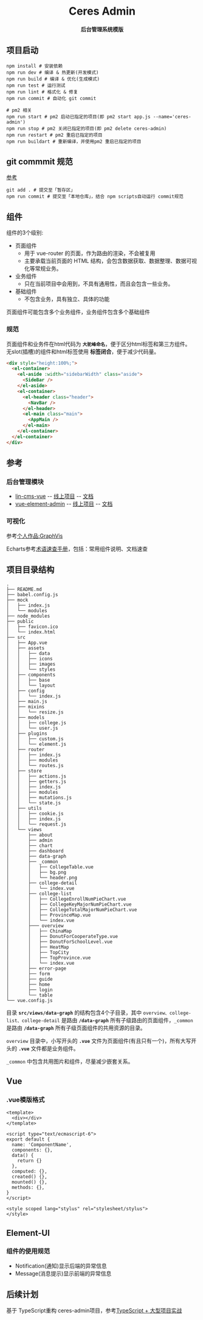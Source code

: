 <h1 align="center">
  Ceres Admin
</h1>

<h4 align="center">
	后台管理系统模版
</h4>


## 项目启动

```
npm install # 安装依赖
npm run dev # 编译 & 热更新(开发模式)
npm run build # 编译 & 优化(生成模式)
npm run test # 运行测试
npm run lint # 格式化 & 修复
npm run commit # 自动化 git commit

# pm2 相关
npm run start # pm2 启动已指定的项目(即 pm2 start app.js --name='ceres-admin') 
npm run stop # pm2 关闭已指定的项目(即 pm2 delete ceres-admin) 
npm run restart # pm2 重启已指定的项目
npm run buildart # 重新编译，并使用pm2 重启已指定的项目
```

## git commmit 规范
[参考](https://www.jianshu.com/p/28617fd95c67) 
```
git add . # 提交至「暂存区」
npm run commit # 提交至「本地仓库」，结合 npm scripts自动运行 commit规范
```

## 组件
组件的3个级别:
- 页面组件
  - 用于 vue-router 的页面，作为路由的渲染，不会被复用
  - 主要承载当前页面的 HTML 结构，会包含数据获取、数据整理、数据可视化等常规业务。
- 业务组件
  - 只在当前项目中会用到，不具有通用性，而且会包含一些业务。
- 基础组件
  - 不包含业务，具有独立、具体的功能

页面组件可能包含多个业务组件，业务组件包含多个基础组件

### 规范
页面组件和业务件在html代码为 **`大驼峰命名`**，便于区分html标签和第三方组件。<br>
无slot(插槽)的组件和html标签使用 **标签闭合**，便于减少代码量。

```html
<div style="height:100%;">
  <el-container>
    <el-aside :width="sidebarWidth" class="aside">
      <SideBar />
    </el-aside>
    <el-container>
      <el-header class="header">
        <NavBar />
      </el-header>
      <el-main class="main">
        <AppMain />
      </el-main>
    </el-container>
  </el-container>
</div>
```

## 参考
### 后台管理模块
- [lin-cms-vue](https://github.com/TaleLin/lin-cms-vue) -- [线上项目](http://face.cms.7yue.pro/#/about) -- [文档](http://doc.cms.7yue.pro/)
- [vue-element-admin](https://github.com/PanJiaChen/vue-element-admin) -- [线上项目](https://panjiachen.github.io/vue-element-admin/#/dashboard) -- [文档](https://panjiachen.github.io/vue-element-admin-site/zh/guide/)

### 可视化
参考[个人作品:GraphVis](http://www.graphvis.cn/graphvis/university/index.html)

Echarts参考[术语速查手册](https://www.echartsjs.com/zh/cheat-sheet.html)，包括：常用组件说明、文档速查

## 项目目录结构
```
.
├── README.md
├── babel.config.js
├── mock
│   ├── index.js
│   └── modules
├── node_modules
├── public
│   ├── favicon.ico
│   └── index.html
├── src
│   ├── App.vue
│   ├── assets
│   │   ├── data
│   │   ├── icons
│   │   ├── images
│   │   └── styles
│   ├── components
│   │   ├── base
│   │   └── layout
│   ├── config
│   │   └── index.js
│   ├── main.js
│   ├── mixins
│   │   └── resize.js
│   ├── models
│   │   ├── college.js
│   │   └── user.js
│   ├── plugins
│   │   ├── custom.js
│   │   └── element.js
│   ├── router
│   │   ├── index.js
│   │   ├── modules
│   │   └── routes.js
│   ├── store
│   │   ├── actions.js
│   │   ├── getters.js
│   │   ├── index.js
│   │   ├── modules
│   │   ├── mutations.js
│   │   └── state.js
│   ├── utils
│   │   ├── cookie.js
│   │   ├── index.js
│   │   └── request.js
│   └── views
│       ├── about
│       ├── admin
│       ├── chart
│       ├── dashboard
│       ├── data-graph
│       ├── _common
│       │   ├── CollegeTable.vue
│       │   ├── bg.png
│       │   └── header.png
│       ├── college-detail
│       │   └── index.vue
│       ├── college-list
│       │   ├── CollegeEnrollNumPieChart.vue
│       │   ├── CollegeKeyMajorNumPieChart.vue
│       │   ├── CollegeTotalMajorNumPieChart.vue
│       │   ├── ProvinceMap.vue
│       │   └── index.vue
│       ├─── overview
│       │   ├── ChinaMap
│       │   ├── DonutForCooperateType.vue
│       │   ├── DonutForSchoolLevel.vue
│       │   ├── HeatMap
│       │   ├── TopCity
│       │   ├── TopProvince.vue
│       │   └── index.vue
│       ├── error-page
│       ├── form
│       ├── guide
│       ├── home
│       ├── login
│       └── table
└── vue.config.js
```

目录 **`src/views/data-graph`** 的结构包含4个子目录，其中 `overview、college-list、college-detail` 是路由 **`/data-graph`** 所有子级路由的页面组件，`_common` 是路由 **`/data-graph`** 所有子级页面组件的共用资源的目录。


`overview` 目录中，小写开头的 **`.vue`** 文件为页面组件(有且只有一个)，所有大写开头的 **`.vue`** 文件都是业务组件。

`_common` 中包含共用图片和组件，尽量减少嵌套关系。

## Vue

### .vue模版格式
```vue
<template>
  <div></div>
</template>

<script type="text/ecmascript-6">
export default {
  name: 'ComponentName',
  components: {},
  data() {
    return {}
  },
  computed: {},
  created() {},
  mounted() {},
  methods: {},
}
</script>

<style scoped lang="stylus" rel="stylesheet/stylus">
</style>
```

## Element-UI
### 组件的使用规范
- Notification(通知)显示后端的异常信息
- Message(消息提示)显示前端的异常信息


## 后续计划
基于 TypeScript重构 ceres-admin项目，参考[TypeScript + 大型项目实战](https://juejin.im/post/5b54886ce51d45198f5c75d7#heading-3)


